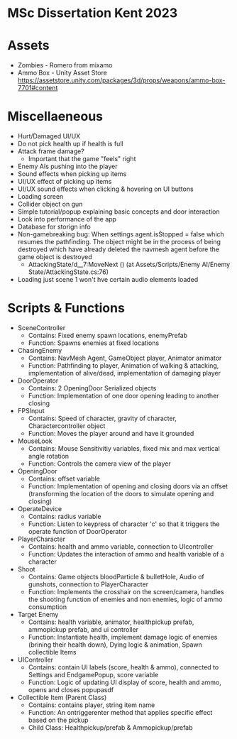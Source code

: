 # MSc Dissertation Kent 2023

# Assets
* Zombies - Romero from mixamo
* Ammo Box - Unity Asset Store https://assetstore.unity.com/packages/3d/props/weapons/ammo-box-7701#content

# Miscellaeneous
- Hurt/Damaged UI/UX
- Do not pick health up if health is full
- Attack frame damage?
  * Important that the game "feels" right
- Enemy AIs pushing into the player
- Sound effects when picking up items
- UI/UX effect of picking up items
- UI/UX sound effects when clicking & hovering on UI buttons
- Loading screen
- Collider object on gun
- Simple tutorial/popup explaining basic concepts and door interaction
- Look into performance of the app
- Database for storign info
- Non-gamebreaking bug: When settings agent.isStopped = false which resumes the pathfinding. The object might be in the process of being destroyed which have already deleted the navmesh agent before the game object is destroyed
  * AttackingState/<Attack>d__7:MoveNext () (at Assets/Scripts/Enemy AI/Enemy State/AttackingState.cs:76)
- Loading just scene 1 won't hve certain audio elements loaded

# Scripts & Functions
* SceneController
  * Contains: Fixed enemy spawn locations, enemyPrefab
  * Function: Spawns enemies at fixed locations
* ChasingEnemy
  * Contains: NavMesh Agent, GameObject player, Animator animator
  * Function: Pathfinding to player, Animation of walking & attacking, implementation of alive/dead, implementation of damaging player
* DoorOperator
  * Contains: 2 OpeningDoor Serialized objects
  * Function: Implementation of one door opening leading to another closing
* FPSInput
  * Contains: Speed of character, gravity of character, Charactercontroller object
  * Function: Moves the player around and have it grounded
* MouseLook
  * Contains: Mouse Sensitivitiy variables, fixed mix and max vertical angle rotation
  * Function: Controls the camera view of the player
* OpeningDoor
  * Contains: offset variable
  * Function: Implementation of opening and closing doors via an offset (transforming the location of the doors to simulate opening and closing)
* OperateDevice
  * Contains: radius variable
  * Function: Listen to keypress of character 'c' so that it triggers the operate function of DoorOperator
* PlayerCharacter
  * Contains: health and ammo variable, connection to UIcontroller
  * Function: Updates the interaction of ammo and health variable of a character
* Shoot
  * Contains: Game objects bloodParticle & bulletHole, Audio of gunshots, connection to PlayerCharacter
  * Function: Implements the crosshair on the screen/camera, handles the shooting function of enemies and non enemies, logic of ammo consumption
* Target Enemy
  * Contains: health variable, animator, healthpickup prefab, ammopickup prefab, and ui controller
  * Function: Instantiate health, implement damage logic of enemies (brining their health down), Dying logic & animation, Spawn collectible Items
* UIController
  * Contains: contain UI labels (score, health & ammo), connected to Settings and EndgamePopup, score variable
  * Function: Logic of updating UI display of score, health and ammo, opens and closes popupasdf
* Collectible Item (Parent Class)
  * Contains: contains player, string item name
  * Function: An ontriggerenter method that applies specific effect based on the pickup
  * Child Class: Healthpickup/prefab & Ammopickup/prefab

